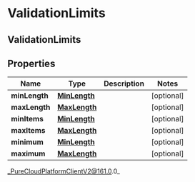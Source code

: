 # ValidationLimits

## ValidationLimits

## Properties

|Name | Type | Description | Notes|
|------------ | ------------- | ------------- | -------------|
| **minLength** | [**MinLength**](MinLength) |  | [optional] |
| **maxLength** | [**MaxLength**](MaxLength) |  | [optional] |
| **minItems** | [**MinLength**](MinLength) |  | [optional] |
| **maxItems** | [**MaxLength**](MaxLength) |  | [optional] |
| **minimum** | [**MinLength**](MinLength) |  | [optional] |
| **maximum** | [**MaxLength**](MaxLength) |  | [optional] |



_PureCloudPlatformClientV2@161.0.0_
